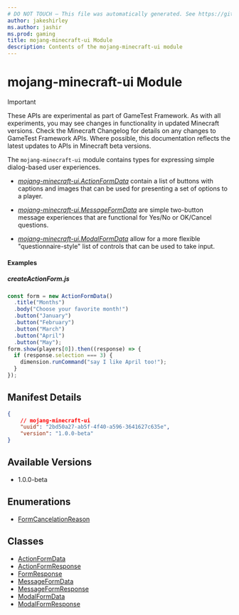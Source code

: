 ```yaml
---
# DO NOT TOUCH — This file was automatically generated. See https://github.com/Mojang/MinecraftApiDocsGenerator to modify descriptions, examples, etc.
author: jakeshirley
ms.author: jashir
ms.prod: gaming
title: mojang-minecraft-ui Module
description: Contents of the mojang-minecraft-ui module
---
```

# mojang-minecraft-ui Module
>[!IMPORTANT]
>These APIs are experimental as part of GameTest Framework. As with all experiments, you may see changes in functionality in updated Minecraft versions. Check the Minecraft Changelog for details on any changes to GameTest Framework APIs. Where possible, this documentation reflects the latest updates to APIs in Minecraft beta versions.

The `mojang-minecraft-ui` module contains types for expressing simple dialog-based user experiences.



  * [*mojang-minecraft-ui.ActionFormData*](../mojang-minecraft-ui/ActionFormData.md) contain a list of buttons with captions and images that can be used for presenting a set of options to a player.

  * [*mojang-minecraft-ui.MessageFormData*](../mojang-minecraft-ui/MessageFormData.md) are simple two-button message experiences that are functional for Yes/No or OK/Cancel questions.

  * [*mojang-minecraft-ui.ModalFormData*](../mojang-minecraft-ui/ModalFormData.md) allow for a more flexible "questionnaire-style" list of controls that can be used to take input.

#### **Examples**
##### *createActionForm.js*
```javascript
const form = new ActionFormData()
  .title("Months")
  .body("Choose your favorite month!")
  .button("January")
  .button("February")
  .button("March")
  .button("April")
  .button("May");
form.show(players[0]).then((response) => {
  if (response.selection === 3) {
    dimension.runCommand("say I like April too!");
  }
});
```

## Manifest Details
```json
{
    // mojang-minecraft-ui
    "uuid": "2bd50a27-ab5f-4f40-a596-3641627c635e",
    "version": "1.0.0-beta"
}
```

## Available Versions
- 1.0.0-beta

## Enumerations
- [FormCancelationReason](FormCancelationReason.md)

## Classes
- [ActionFormData](ActionFormData.md)
- [ActionFormResponse](ActionFormResponse.md)
- [FormResponse](FormResponse.md)
- [MessageFormData](MessageFormData.md)
- [MessageFormResponse](MessageFormResponse.md)
- [ModalFormData](ModalFormData.md)
- [ModalFormResponse](ModalFormResponse.md)
